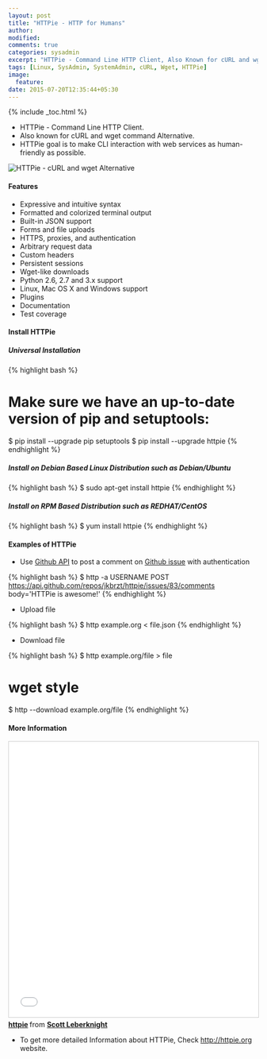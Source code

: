 ```yaml
---
layout: post
title: "HTTPie - HTTP for Humans"
author:
modified:
comments: true
categories: sysadmin
excerpt: "HTTPie - Command Line HTTP Client, Also Known for cURL and wget command Alternative."
tags: [Linux, SysAdmin, SystemAdmin, cURL, Wget, HTTPie]
image:
  feature:
date: 2015-07-20T12:35:44+05:30
---
```


{% include _toc.html %}

* HTTPie - Command Line HTTP Client.
* Also known for cURL and wget command Alternative.
* HTTPie goal is to make CLI interaction with web services as human-friendly as possible.

<img alt="HTTPie - cURL and wget Alternative" src="https://cloud.githubusercontent.com/assets/1223371/8771230/63389e92-2edc-11e5-8f35-8f96b4cec08f.png">

#### Features

* Expressive and intuitive syntax
* Formatted and colorized terminal output
* Built-in JSON support
* Forms and file uploads
* HTTPS, proxies, and authentication
* Arbitrary request data
* Custom headers
* Persistent sessions
* Wget-like downloads
* Python 2.6, 2.7 and 3.x support
* Linux, Mac OS X and Windows support
* Plugins
* Documentation
* Test coverage

#### Install HTTPie

##### Universal Installation

{% highlight bash %}
# Make sure we have an up-to-date version of pip and setuptools:
$ pip install --upgrade pip setuptools
$ pip install --upgrade httpie
{% endhighlight %}

##### Install on Debian Based Linux Distribution such as Debian/Ubuntu
{% highlight bash %}
$ sudo apt-get install httpie
{% endhighlight %}

##### Install on RPM Based Distribution such as REDHAT/CentOS
{% highlight bash %}
$ yum install httpie
{% endhighlight %}

#### Examples of HTTPie

* Use <a href="http://developer.github.com/v3/issues/comments/#create-a-comment">Github API</a> to post a comment on <a href="https://github.com/jkbrzt/httpie/issues/83#issuecomment-122190925">Github issue</a> with authentication

{% highlight bash %}
$ http -a USERNAME POST https://api.github.com/repos/jkbrzt/httpie/issues/83/comments body='HTTPie is awesome!'
{% endhighlight %}

* Upload file

{% highlight bash %}
$ http example.org < file.json
{% endhighlight %}

* Download file

{% highlight bash %}
$ http example.org/file > file

# wget style
$ http --download example.org/file
{% endhighlight %}

#### More Information

<iframe src="//www.slideshare.net/slideshow/embed_code/key/pa5H05w2QifByM" width="650" height="555" frameborder="0" marginwidth="0" marginheight="0" scrolling="no" style="border:1px solid #CCC; border-width:1px; margin-bottom:5px; max-width: 100%;" allowfullscreen> </iframe> <div style="margin-bottom:5px"> <strong> <a href="//www.slideshare.net/scottleber/htt-pie-minitalk" title="httpie" target="_blank">httpie</a> </strong> from <strong><a href="//www.slideshare.net/scottleber" target="_blank">Scott Leberknight</a></strong> </div>

* To get more detailed Information about HTTPie, Check <a href="http://httpie.org">http://httpie.org</a> website.
